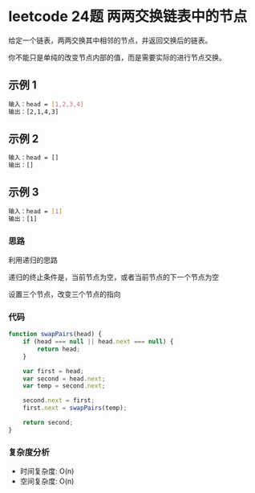 # leetcode 24题 两两交换链表中的节点

给定一个链表，两两交换其中相邻的节点，并返回交换后的链表。

你不能只是单纯的改变节点内部的值，而是需要实际的进行节点交换。

## 示例 1

```bash
输入：head = [1,2,3,4]
输出：[2,1,4,3]
```

## 示例 2

```bash
输入：head = []
输出：[]
```

## 示例 3

```bash
输入：head = [1]
输出：[1]
```

### 思路

利用递归的思路

递归的终止条件是，当前节点为空，或者当前节点的下一个节点为空

设置三个节点，改变三个节点的指向

### 代码

```js
function swapPairs(head) {
    if (head === null || head.next === null) {
        return head;
    }

    var first = head;
    var second = head.next;
    var temp = second.next;

    second.next = first;
    first.next = swapPairs(temp);

    return second;
}
```

### 复杂度分析

- 时间复杂度: O(n)
- 空间复杂度: O(n)